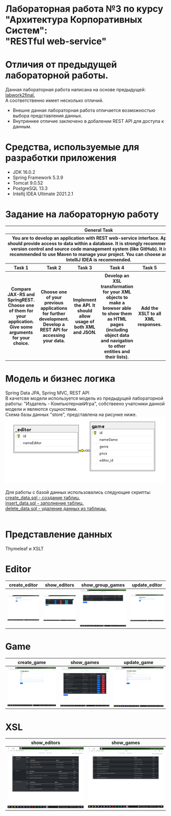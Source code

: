 # Лабораторная работа №3 по курсу<br>"Архитектура Корпоративных Систем":<br>"RESTful web-service"<br>
# Отличия от предыдущей лабораторной работы.
Данная лабораторная работа написана на основе предыдущей: <a href="https://github.com/Black-Viking-63/ESA_LabWork/tree/main/labwork2final">labwork2final.</a><br>
А соответственно имеет несколько отличий.
* Внешне данная лабораторная работа отличается возможностью выбора представления данных.
* Внутреннее отличие заключено в добалении REST API для доступа к данным.
# Средства, используемые для разработки приложения
* JDK 16.0.2
* Spring Framework 5.3.9
* Tomcat 9.0.52
* PostgreSQL 13.3
* Intellij IDEA Ultimate 2021.2.1

# Задание на лабораторную работу
<table>
    <thead>
        <tr>
            <th colspan = 6> General Task</th>
        </tr>
        <tr>
            <th colspan = 6> You are to develop an application with REST web-service interface. Application should provide access to data within a database. It is strongly recommended to use version control and source code management system (like GitHub). It is strongly recommended to use Maven to manage your project. You can choose any IDE, but IntelliJ IDEA is recommended.
 </th>
        </tr>
        <th>Task 1</th>       
        <th>Task 2</th> 
        <th>Task 3</th>
        <th>Task 4</th>       
        <th>Task 5</th>
        <th>Task 6</th> 
    </thead>
    <tbody>
        <th>
        Compare JAX-RS and SpringREST. Choose one of them for your application. Give some arguments for your choice.
        </th>       
        <th>
        Choose one of your previous applications for further development. Develop a REST API for accessing your data.
        </th> 
        <th>
        Implement the API. It should allow usage of both XML and JSON.
        </th>
        <th>
        Develop an XSL transformation for your XML objects to make a browser able to show them as HTML pages (including object data and navigation to other entities and their lists).
        </th>       
        <th>
        Add the XSLT to all XML responses.
        </th>
        <th>
        Make everything work together…
        </th>    
    </tbody>
</table>


# Модель и бизнес логика
Spring Data JPA, Spring MVC, REST API<br>
В качетсве модели используется модель из предыдущей лабораторной работы: "Издатель - КомпьютернаяИгра", собствеено учатсники данной модели и являются сущностями.<br>
Схема базы данных "store", представлена на рисунке ниже.<br>
![Screenshot](images/model.PNG)<br><br>
Для работы с базой данных использовались следующие скрипты:<br>
<a href="https://github.com/Black-Viking-63/ESA_LabWork/blob/main/labwork3final/sql_scripts/create_data">create_data.sql - создание таблиц.</a><br>
<a href="https://github.com/Black-Viking-63/ESA_LabWork/blob/main/labwork3final/sql_scripts/insert_data">insert_data.sql - заполнение таблиц.</a><br>
<a href="https://github.com/Black-Viking-63/ESA_LabWork/blob/main/labwork3final/sql_scripts/create_data">delete_data.sql - удаление данных из таблицы.</a><br><br>

# Представление данных
Thymeleaf и XSLT

# **Editor**
| create_editor | show_editors | show_group_games | update_editor |
| --- | --- | --- |--- |
| ![Screenshot](images/create_editor.png) | ![Screenshot](images/show_editors.png) |  ![Screenshot](images/show_group_games.png) |![Screenshot](images/update_editor.png) |

# **Game**
| create_game | show_games | update_game |
| --- | --- | --- |
| ![Screenshot](images/create_game.png) | ![Screenshot](images/show_games.png) | ![Screenshot](images/update_game.png) |

# **XSL**
| show_editors | show_games |
| --- | --- |
| ![Screenshot](images/show_editors_xsl.png) | ![Screenshot](images/show_games_xsl.png) |
